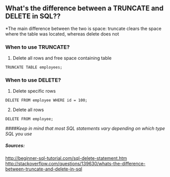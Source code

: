 ## What's the difference between a TRUNCATE and DELETE in SQL??  

*The main difference between the two is space: truncate clears the space where the table was located, whereas delete does not  


### When to use TRUNCATE?  

1. Delete all rows and free space containing table  
```
TRUNCATE TABLE employees;  
```


### When to use DELETE?  

1. Delete specific rows  
```
DELETE FROM employee WHERE id = 100;  
```

2. Delete all rows  
```
DELETE FROM employee;  
```



*####Keep in mind that most SQL statements vary depending on which type SQL you use*  


##### *Sources:*  
<http://beginner-sql-tutorial.com/sql-delete-statement.htm>  
<http://stackoverflow.com/questions/139630/whats-the-difference-between-truncate-and-delete-in-sql>  